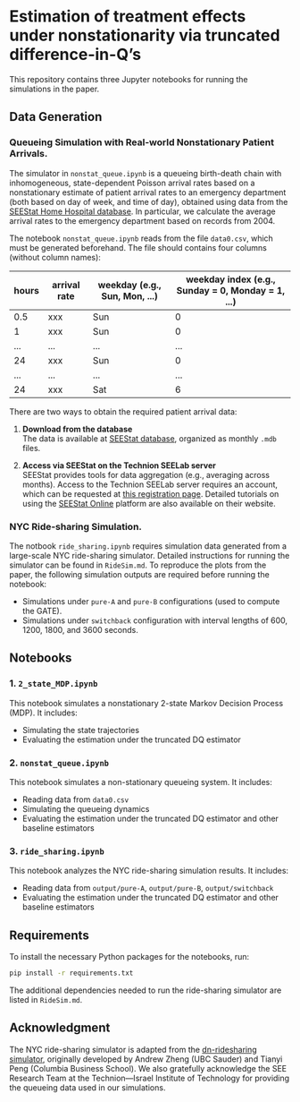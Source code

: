 # Estimation of treatment effects under nonstationarity via truncated difference-in-Q’s

This repository contains three Jupyter notebooks for running the simulations in the paper.

## Data Generation
### Queueing Simulation with Real-world Nonstationary Patient Arrivals.
The simulator in `nonstat_queue.ipynb` is a queueing birth-death chain with inhomogeneous, state-dependent Poisson arrival rates based on a nonstationary estimate of patient arrival rates to an emergency department (both based on day of week, and time of day), obtained using data from the [SEEStat Home Hospital database](https://see-center.iem.technion.ac.il/databases/HomeHospital/). In particular, we calculate the average arrival rates to the emergency department based on records from 2004. 

The notebook `nonstat_queue.ipynb` reads from the file `data0.csv`, which must be generated beforehand. The file should contains four columns (without column names):

| hours | arrival rate | weekday (e.g., Sun, Mon, ...) | weekday index (e.g., Sunday = 0, Monday = 1, ...) |
|-------|---------------|-------------------------------|--------------------------------------------------|
| 0.5   | xxx    | Sun                           | 0                                                |
| 1   | xxx    | Sun                           | 0                                                |
| ...   | ...    | ...                           | ...                                                |
| 24   | xxx    | Sun                           | 0                                                |
| ...   | ...    | ...                           | ...                                                |
| 24   | xxx    | Sat                           | 6                                                |

There are two ways to obtain the required patient arrival data:

1. **Download from the database**  
   The data is available at [SEEStat database](https://see-center.iem.technion.ac.il/databases/HomeHospital/), organized as monthly `.mdb` files.

2. **Access via SEEStat on the Technion SEELab server**  
   SEEStat provides tools for data aggregation (e.g., averaging across months). Access to the Technion SEELab server requires an account, which can be requested at [this registration page](https://see-center.iem.technion.ac.il/terminal-see/). Detailed tutorials on using the [SEEStat Online](https://seelab.net.technion.ac.il/seestat/) platform are also available on their website.


### NYC Ride-sharing Simulation.
The notbook `ride_sharing.ipynb` requires simulation data generated from a large-scale NYC ride-sharing simulator. Detailed instructions for running the simulator can be found in `RideSim.md`. To reproduce the plots from the paper, the following simulation outputs are required before running the notebook:

- Simulations under `pure-A` and `pure-B` configurations (used to compute the GATE).
- Simulations under  `switchback` configuration with interval lengths of 600, 1200, 1800, and 3600 seconds.

## Notebooks

### 1. `2_state_MDP.ipynb`
This notebook simulates a nonstationary 2-state Markov Decision Process (MDP). It includes:
- Simulating the state trajectories
- Evaluating the estimation under the truncated DQ estimator

### 2. `nonstat_queue.ipynb`
This notebook simulates a non-stationary queueing system. It includes:
- Reading data from `data0.csv`
- Simulating the queueing dynamics
- Evaluating the estimation under the truncated DQ estimator and other baseline estimators

### 3. `ride_sharing.ipynb`
This notebook analyzes the NYC ride-sharing simulation results. It includes:
- Reading data from `output/pure-A`, `output/pure-B`, `output/switchback`
- Evaluating the estimation under the truncated DQ estimator and other baseline estimators

## Requirements

To install the necessary Python packages for the notebooks, run:

```bash
pip install -r requirements.txt
```

The additional dependencies needed to run the ride-sharing simulator are listed in `RideSim.md`.

## Acknowledgment

The NYC ride-sharing simulator is adapted from the [dn-ridesharing simulator](https://github.com/atzheng/dn-ridesharing), originally developed by Andrew Zheng (UBC Sauder) and Tianyi Peng (Columbia Business School).
We also gratefully acknowledge the SEE Research Team at the Technion—Israel Institute of Technology for providing the queueing data used in our simulations. 